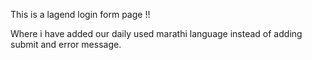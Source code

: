This is a lagend login form page !!

Where i have added our daily used marathi language instead of adding submit and error message. 
